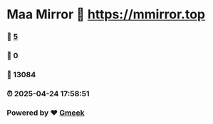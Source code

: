 # Maa Mirror :link: https://mmirror.top 
### :page_facing_up: [5](https://mmirror.top/tag.html) 
### :speech_balloon: 0 
### :hibiscus: 13084 
### :alarm_clock: 2025-04-24 17:58:51 
### Powered by :heart: [Gmeek](https://github.com/Meekdai/Gmeek)

